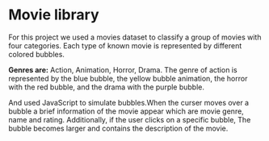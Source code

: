 # Movie library


For this project we used a movies dataset to classify a group of movies with four categories.
Each type of known movie is represented by different colored bubbles.

**Genres are:** Action, Animation, Horror, Drama.
The genre of action is represented by the blue bubble, the yellow bubble animation, the horror with the red bubble, and the drama with the purple bubble. 

And used JavaScript to simulate bubbles.When the curser moves over a bubble a brief information of the movie appear which are movie genre, name and rating. Additionally, if the user clicks on a specific bubble, The bubble becomes larger and contains the description of the movie.
